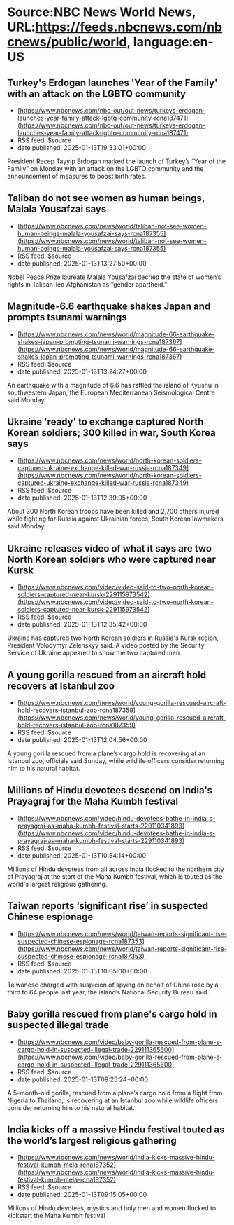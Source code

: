 # Source:NBC News World News, URL:https://feeds.nbcnews.com/nbcnews/public/world, language:en-US

## Turkey's Erdogan launches 'Year of the Family' with an attack on the LGBTQ community
 - [https://www.nbcnews.com/nbc-out/out-news/turkeys-erdogan-launches-year-family-attack-lgbtq-community-rcna187471](https://www.nbcnews.com/nbc-out/out-news/turkeys-erdogan-launches-year-family-attack-lgbtq-community-rcna187471)
 - RSS feed: $source
 - date published: 2025-01-13T19:33:01+00:00

President Recep Tayyip Erdogan marked the launch of Turkey’s “Year of the Family” on Monday with an attack on the LGBTQ community and the announcement of measures to boost birth rates.

## Taliban do not see women as human beings, Malala Yousafzai says
 - [https://www.nbcnews.com/news/world/taliban-not-see-women-human-beings-malala-yousafzai-says-rcna187355](https://www.nbcnews.com/news/world/taliban-not-see-women-human-beings-malala-yousafzai-says-rcna187355)
 - RSS feed: $source
 - date published: 2025-01-13T13:27:50+00:00

Nobel Peace Prize laureate Malala Yousafzai decried the state of women’s rights in Taliban-led Afghanistan as “gender apartheid.”

## Magnitude-6.6 earthquake shakes Japan and prompts tsunami warnings
 - [https://www.nbcnews.com/news/world/magnitude-66-earthquake-shakes-japan-prompting-tsunami-warnings-rcna187367](https://www.nbcnews.com/news/world/magnitude-66-earthquake-shakes-japan-prompting-tsunami-warnings-rcna187367)
 - RSS feed: $source
 - date published: 2025-01-13T13:24:27+00:00

An earthquake with a magnitude of 6.6 has rattled the island of Kyushu in southwestern Japan, the European Mediterranean Seismological Centre said Monday.

## Ukraine 'ready' to exchange captured North Korean soldiers; 300 killed in war, South Korea says
 - [https://www.nbcnews.com/news/world/north-korean-soldiers-captured-ukraine-exchange-killed-war-russia-rcna187349](https://www.nbcnews.com/news/world/north-korean-soldiers-captured-ukraine-exchange-killed-war-russia-rcna187349)
 - RSS feed: $source
 - date published: 2025-01-13T12:39:05+00:00

About 300 North Korean troops have been killed and 2,700 others injured while fighting for Russia against Ukrainian forces, South Korean lawmakers said Monday.

## Ukraine releases video of what it says are two North Korean soldiers who were captured near Kursk
 - [https://www.nbcnews.com/video/video-said-to-two-north-korean-soldiers-captured-near-kursk-229115973542](https://www.nbcnews.com/video/video-said-to-two-north-korean-soldiers-captured-near-kursk-229115973542)
 - RSS feed: $source
 - date published: 2025-01-13T12:35:42+00:00

Ukraine has captured two North Korean soldiers in Russia's Kursk region, President Volodymyr Zelenskyy said. A video posted by the Security Service of Ukraine appeared to show the two captured men.

## A young gorilla rescued from an aircraft hold recovers at Istanbul zoo
 - [https://www.nbcnews.com/news/world/young-gorilla-rescued-aircraft-hold-recovers-istanbul-zoo-rcna187359](https://www.nbcnews.com/news/world/young-gorilla-rescued-aircraft-hold-recovers-istanbul-zoo-rcna187359)
 - RSS feed: $source
 - date published: 2025-01-13T12:04:56+00:00

A young gorilla rescued from a plane’s cargo hold is recovering at an Istanbul zoo, officials said Sunday, while wildlife officers consider returning him to his natural habitat.

## Millions of Hindu devotees descend on India's Prayagraj for the Maha Kumbh festival
 - [https://www.nbcnews.com/video/hindu-devotees-bathe-in-india-s-prayagraj-as-maha-kumbh-festival-starts-229110341893](https://www.nbcnews.com/video/hindu-devotees-bathe-in-india-s-prayagraj-as-maha-kumbh-festival-starts-229110341893)
 - RSS feed: $source
 - date published: 2025-01-13T10:54:14+00:00

Millions of Hindu devotees from all across India flocked to the northern city of Prayagraj at the start of the Maha Kumbh festival, which is touted as the world's largest religious gathering.

## Taiwan reports ‘significant rise’ in suspected Chinese espionage
 - [https://www.nbcnews.com/news/world/taiwan-reports-significant-rise-suspected-chinese-espionage-rcna187353](https://www.nbcnews.com/news/world/taiwan-reports-significant-rise-suspected-chinese-espionage-rcna187353)
 - RSS feed: $source
 - date published: 2025-01-13T10:05:00+00:00

Taiwanese charged with suspicion of spying on behalf of China rose by a third to 64 people last year, the island’s National Security Bureau said.

## Baby gorilla rescued from plane's cargo hold in suspected illegal trade
 - [https://www.nbcnews.com/video/baby-gorilla-rescued-from-plane-s-cargo-hold-in-suspected-illegal-trade-229111365600](https://www.nbcnews.com/video/baby-gorilla-rescued-from-plane-s-cargo-hold-in-suspected-illegal-trade-229111365600)
 - RSS feed: $source
 - date published: 2025-01-13T09:25:24+00:00

A 5-month-old gorilla, rescued from a plane’s cargo hold from a flight from Nigeria to Thailand, is recovering at an Istanbul zoo while wildlife officers consider returning him to his natural habitat.

## India kicks off a massive Hindu festival touted as the world’s largest religious gathering
 - [https://www.nbcnews.com/news/world/india-kicks-massive-hindu-festival-kumbh-mela-rcna187352](https://www.nbcnews.com/news/world/india-kicks-massive-hindu-festival-kumbh-mela-rcna187352)
 - RSS feed: $source
 - date published: 2025-01-13T09:15:05+00:00

Millions of Hindu devotees, mystics and holy men and women flocked to kickstart the Maha Kumbh festival

